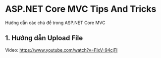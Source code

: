 # ASP.NET Core MVC Tips And Tricks
Hướng dẫn các chủ đề trong ASP.NET Core MVC

## 1. Hướng dẫn Upload File
Video: https://www.youtube.com/watch?v=FIxV-94cjFI
